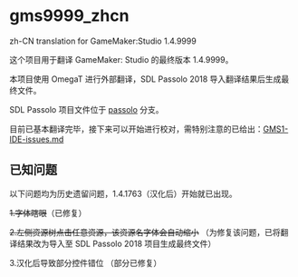 # gms9999_zhcn
zh-CN translation for GameMaker:Studio 1.4.9999

这个项目用于翻译 GameMaker: Studio 的最终版本 1.4.9999。

本项目使用 OmegaT 进行外部翻译，SDL Passolo 2018 导入翻译结果后生成最终文件。

SDL Passolo 项目文件位于 [passolo](https://github.com/GamemakerChina/gms9999_zhcn/tree/passolo) 分支。

目前已基本翻译完毕，接下来可以开始进行校对，需特别注意的已给出：[GMS1-IDE-issues.md](https://github.com/GamemakerChina/gms9999_zhcn/blob/master/GMS1-IDE-issues.md)

## 已知问题

以下问题均为历史遗留问题，1.4.1763（汉化后）开始就已出现。

~~1.字体瞎眼~~（已修复）

~~2.左侧资源树点击任意资源，该资源名字体会自动缩小~~ （为修复该问题，已将翻译结果改为导入至 SDL Passolo 2018 项目生成最终文件）

3.汉化后导致部分控件错位 （部分已修复）
